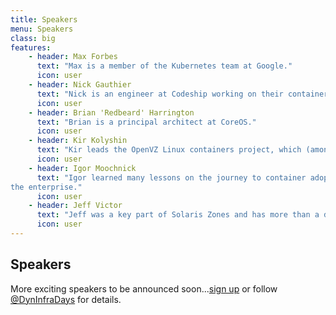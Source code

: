 ```yaml
---
title: Speakers
menu: Speakers
class: big
features:
    - header: Max Forbes
      text: "Max is a member of the Kubernetes team at Google."
      icon: user
    - header: Nick Gauthier
      text: "Nick is an engineer at Codeship working on their container-based Continuous Integration and Delivery platform."
      icon: user
    - header: Brian 'Redbeard' Harrington
      text: "Brian is a principal architect at CoreOS."
      icon: user
    - header: Kir Kolyshin
      text: "Kir leads the OpenVZ Linux containers project, which (amongst other things) is the biggest contributor to LXC."
      icon: user
    - header: Igor Moochnick
      text: "Igor learned many lessons on the journey to container adoption in
the enterprise."
      icon: user
    - header: Jeff Victor
      text: "Jeff was a key part of Solaris Zones and has more than a decade of experience with containers and system-level virtualization."
      icon: user
---
```


## Speakers

More exciting speakers to be announced soon...[sign up](/#connect) or follow [@DynInfraDays](https://twitter.com/DynInfraDays) for details.
